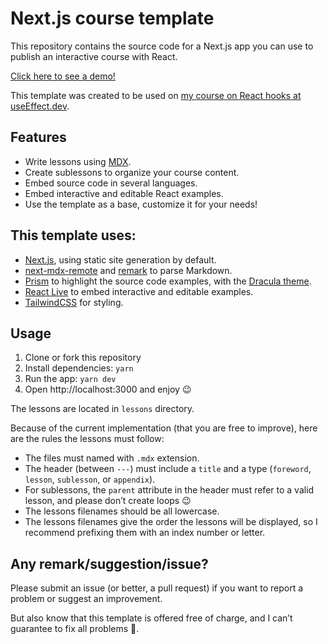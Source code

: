 # Next.js course template

This repository contains the source code for a Next.js app you can use to
publish an interactive course with React.

[Click here to see a demo!](https://nextjs-course-template.vercel.app)

This template was created to be used on
[my course on React hooks at useEffect.dev](https://useeffect.dev).

## Features

- Write lessons using [MDX](https://mdxjs.com/).
- Create sublessons to organize your course content.
- Embed source code in several languages.
- Embed interactive and editable React examples.
- Use the template as a base, customize it for your needs!

## This template uses:

- [Next.js](https://nextjs.org/), using static site generation by default.
- [next-mdx-remote](https://github.com/hashicorp/next-mdx-remote) and
  [remark](https://remark.js.org/) to parse Markdown.
- [Prism](https://prismjs.com/) to highlight the source code examples, with the
  [Dracula theme](https://draculatheme.com/).
- [React Live](https://react-live.netlify.app/) to embed interactive and
  editable examples.
- [TailwindCSS](https://tailwindcss.com/) for styling.

## Usage

1. Clone or fork this repository
2. Install dependencies: `yarn`
3. Run the app: `yarn dev`
4. Open http://localhost:3000 and enjoy 😉

The lessons are located in `lessons` directory.

Because of the current implementation (that you are free to improve), here are
the rules the lessons must follow:

- The files must named with `.mdx` extension.
- The header (between `---`) must include a `title` and a type (`foreword`,
  `lesson`, `sublesson`, or `appendix`).
- For sublessons, the `parent` attribute in the header must refer to a valid
  lesson, and please don’t create loops 😉
- The lessons filenames should be all lowercase.
- The lessons filenames give the order the lessons will be displayed, so I
  recommend prefixing them with an index number or letter.

## Any remark/suggestion/issue?

Please submit an issue (or better, a pull request) if you want to report a
problem or suggest an improvement.

But also know that this template is offered free of charge, and I can’t
guarantee to fix all problems 🙂.
